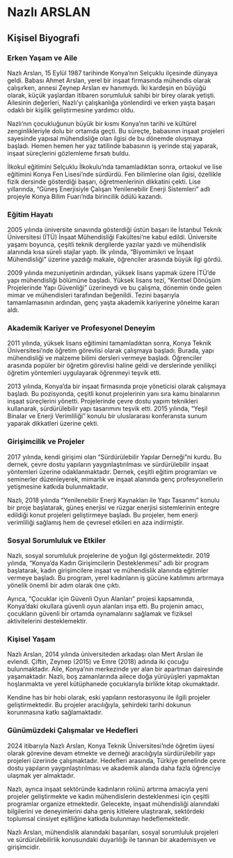 # Nazlı ARSLAN

## Kişisel Biyografi

### Erken Yaşam ve Aile

Nazlı Arslan, 15 Eylül 1987 tarihinde Konya’nın Selçuklu ilçesinde dünyaya geldi. Babası Ahmet Arslan, yerel bir inşaat firmasında mühendis olarak çalışırken, annesi Zeynep Arslan ev hanımıydı. İki kardeşin en büyüğü olarak, küçük yaşlardan itibaren sorumluluk sahibi bir birey olarak yetişti. Ailesinin değerleri, Nazlı’yı çalışkanlığa yönlendirdi ve erken yaşta başarı odaklı bir kişilik geliştirmesine yardımcı oldu.

Nazlı’nın çocukluğunun büyük bir kısmı Konya’nın tarihi ve kültürel zenginlikleriyle dolu bir ortamda geçti. Bu süreçte, babasının inşaat projeleri sayesinde yapısal mühendisliğe olan ilgisi de bu dönemde oluşmaya başladı. Hemen hemen her yaz tatilinde babasının iş yerinde staj yaparak, inşaat süreçlerini gözlemleme fırsatı buldu.

İlkokul eğitimini Selçuklu İlkokulu’nda tamamladıktan sonra, ortaokul ve lise eğitimini Konya Fen Lisesi’nde sürdürdü. Fen bilimlerine olan ilgisi, özellikle fizik dersinde gösterdiği başarı, öğretmenlerinin dikkatini çekti. Lise yıllarında, “Güneş Enerjisiyle Çalışan Yenilenebilir Enerji Sistemleri” adlı projeyle Konya Bilim Fuarı’nda birincilik ödülü kazandı.

### Eğitim Hayatı

2005 yılında üniversite sınavında gösterdiği üstün başarı ile İstanbul Teknik Üniversitesi (İTÜ) İnşaat Mühendisliği Fakültesi’ne kabul edildi. Üniversite yaşamı boyunca, çeşitli teknik dergilerde yazılar yazdı ve mühendislik alanında kısa süreli stajlar yaptı. İlk yılında, “Biyomimikri ve İnşaat Mühendisliği” üzerine yazdığı makale, öğrenciler arasında büyük ilgi gördü.

2009 yılında mezuniyetinin ardından, yüksek lisans yapmak üzere İTÜ’de yapı mühendisliği bölümüne başladı. Yüksek lisans tezi, “Kentsel Dönüşüm Projelerinde Yapı Güvenliği” üzerineydi ve bu çalışma, dönemin önde gelen mimar ve mühendisleri tarafından beğenildi. Tezini başarıyla tamamlamasının ardından, genç yaşta akademik kariyerine yönelme kararı aldı.

### Akademik Kariyer ve Profesyonel Deneyim

2011 yılında, yüksek lisans eğitimini tamamladıktan sonra, Konya Teknik Üniversitesi’nde öğretim görevlisi olarak çalışmaya başladı. Burada, yapı mühendisliği ve malzeme bilimi dersleri vermeye başladı. Öğrenciler arasında popüler bir öğretim görevlisi haline geldi ve derslerinde yenilikçi öğretim yöntemleri uygulayarak öğrenmeyi teşvik etti.

2013 yılında, Konya’da bir inşaat firmasında proje yöneticisi olarak çalışmaya başladı. Bu pozisyonda, çeşitli konut projelerinin yanı sıra kamu binalarının inşaat süreçlerini yönetti. Projelerinde çevre dostu yapım teknikleri kullanarak, sürdürülebilir yapı tasarımını teşvik etti. 2015 yılında, “Yeşil Binalar ve Enerji Verimliliği” konulu bir uluslararası konferansta sunum yaparak dikkatleri üzerine çekti.

### Girişimcilik ve Projeler

2017 yılında, kendi girişimi olan “Sürdürülebilir Yapılar Derneği”ni kurdu. Bu dernek, çevre dostu yapıların yaygınlaştırılması ve sürdürülebilir inşaat yöntemleri üzerine odaklanmaktadır. Dernek, çeşitli eğitim programları ve seminerler düzenleyerek, mimarlık ve inşaat alanında genç profesyonellerin yetişmesine katkıda bulunmaktadır.

Nazlı, 2018 yılında “Yenilenebilir Enerji Kaynakları ile Yapı Tasarımı” konulu bir proje başlatarak, güneş enerjisi ve rüzgar enerjisi sistemlerinin entegre edildiği konut projeleri geliştirmeye başladı. Bu projeler, hem enerji verimliliği sağlamış hem de çevresel etkileri en aza indirmiştir.

### Sosyal Sorumluluk ve Etkiler

Nazlı, sosyal sorumluluk projelerine de yoğun ilgi göstermektedir. 2019 yılında, “Konya’da Kadın Girişimcilerin Desteklenmesi” adlı bir program başlatarak, kadın girişimcilere inşaat ve mühendislik alanında eğitimler vermeye başladı. Bu program, yerel kadınların iş gücüne katılımını artırmaya yönelik önemli bir adım olarak öne çıktı.

Ayrıca, “Çocuklar için Güvenli Oyun Alanları” projesi kapsamında, Konya’daki okullara güvenli oyun alanları inşa etti. Bu projenin amacı, çocukların güvenli bir ortamda oynamalarını sağlamak ve fiziksel aktivitelerini desteklemektir.

### Kişisel Yaşam

Nazlı Arslan, 2014 yılında üniversiteden arkadaşı olan Mert Arslan ile evlendi. Çiftin, Zeynep (2015) ve Emre (2018) adında iki çocuğu bulunmaktadır. Aile, Konya’nın merkezinde yer alan bir apartman dairesinde yaşamaktadır. Nazlı, boş zamanlarında ailece doğa yürüyüşleri yapmaktan hoşlanmakta ve yerel kütüphanede çocuklarıyla birlikte kitap okumaktadır.

Kendine has bir hobi olarak, eski yapıların restorasyonu ile ilgili projeler geliştirmektedir. Bu projeler aracılığıyla, şehirdeki tarihi dokunun korunmasına katkı sağlamaktadır.

### Günümüzdeki Çalışmalar ve Hedefleri

2024 itibarıyla Nazlı Arslan, Konya Teknik Üniversitesi’nde öğretim üyesi olarak görevine devam etmekte ve derneği aracılığıyla sürdürülebilir yapı projeleri üzerinde çalışmaktadır. Hedefleri arasında, Türkiye genelinde çevre dostu yapıların yaygınlaştırılması ve akademik alanda daha fazla öğrenciye ulaşmak yer almaktadır.

Nazlı, ayrıca inşaat sektöründe kadınların rolünü artırma amacıyla yeni projeler geliştirmekte ve kadın mühendislerin desteklenmesi için çeşitli programlar organize etmektedir. Gelecekte, inşaat mühendisliği alanındaki bilgilerini ve deneyimlerini daha geniş kitlelere ulaştırarak, sektördeki toplumsal cinsiyet eşitliğine katkıda bulunmayı hedeflemektedir.

Nazlı Arslan, mühendislik alanındaki başarıları, sosyal sorumluluk projeleri ve sürdürülebilirlik konusundaki duyarlılığı ile tanınan bir akademisyen ve girişimcidir.